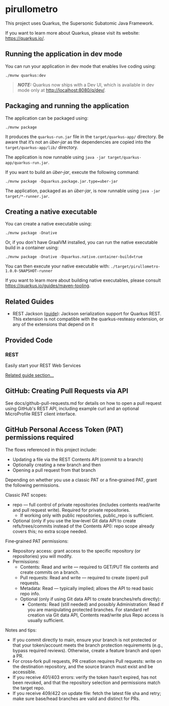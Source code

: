 # pirullometro

This project uses Quarkus, the Supersonic Subatomic Java Framework.

If you want to learn more about Quarkus, please visit its website: <https://quarkus.io/>.

## Running the application in dev mode

You can run your application in dev mode that enables live coding using:

```shell script
./mvnw quarkus:dev
```

> **_NOTE:_**  Quarkus now ships with a Dev UI, which is available in dev mode only at <http://localhost:8080/q/dev/>.

## Packaging and running the application

The application can be packaged using:

```shell script
./mvnw package
```

It produces the `quarkus-run.jar` file in the `target/quarkus-app/` directory.
Be aware that it’s not an _über-jar_ as the dependencies are copied into the `target/quarkus-app/lib/` directory.

The application is now runnable using `java -jar target/quarkus-app/quarkus-run.jar`.

If you want to build an _über-jar_, execute the following command:

```shell script
./mvnw package -Dquarkus.package.jar.type=uber-jar
```

The application, packaged as an _über-jar_, is now runnable using `java -jar target/*-runner.jar`.

## Creating a native executable

You can create a native executable using:

```shell script
./mvnw package -Dnative
```

Or, if you don't have GraalVM installed, you can run the native executable build in a container using:

```shell script
./mvnw package -Dnative -Dquarkus.native.container-build=true
```

You can then execute your native executable with: `./target/pirullometro-1.0.0-SNAPSHOT-runner`

If you want to learn more about building native executables, please consult <https://quarkus.io/guides/maven-tooling>.

## Related Guides

- REST Jackson ([guide](https://quarkus.io/guides/rest#json-serialisation)): Jackson serialization support for Quarkus REST. This extension is not compatible with the quarkus-resteasy extension, or any of the extensions that depend on it

## Provided Code

### REST

Easily start your REST Web Services

[Related guide section...](https://quarkus.io/guides/getting-started-reactive#reactive-jax-rs-resources)


## GitHub: Creating Pull Requests via API

See docs/github-pull-requests.md for details on how to open a pull request using GitHub's REST API, including example curl and an optional MicroProfile REST client interface.

## GitHub Personal Access Token (PAT) permissions required

The flows referenced in this project include:
- Updating a file via the REST Contents API (commit to a branch)
- Optionally creating a new branch and then
- Opening a pull request from that branch

Depending on whether you use a classic PAT or a fine‑grained PAT, grant the following permissions.

Classic PAT scopes:
- repo — full control of private repositories (includes contents read/write and pull request write). Required for private repositories.
  - If working only with public repositories, public_repo is sufficient.
- Optional (only if you use the low‑level Git data API to create refs/trees/commits instead of the Contents API): repo scope already covers this; no extra scope needed.

Fine‑grained PAT permissions:
- Repository access: grant access to the specific repository (or repositories) you will modify.
- Permissions:
  - Contents: Read and write — required to GET/PUT file contents and create commits on a branch.
  - Pull requests: Read and write — required to create (open) pull requests.
  - Metadata: Read — typically implied; allows the API to read basic repo info.
  - Optional (only if using Git data API to create branches/refs directly):
    - Contents: Read (still needed) and possibly Administration: Read if you are manipulating protected branches. For standard ref creation via Git data API, Contents read/write plus Repo access is usually sufficient.

Notes and tips:
- If you commit directly to main, ensure your branch is not protected or that your token/account meets the branch protection requirements (e.g., bypass required reviews). Otherwise, create a feature branch and open a PR.
- For cross‑fork pull requests, PR creation requires Pull requests: write on the destination repository, and the source branch must exist and be accessible.
- If you receive 401/403 errors: verify the token hasn’t expired, has not been revoked, and that the repository selection and permissions match the target repo.
- If you receive 409/422 on update file: fetch the latest file sha and retry; make sure base/head branches are valid and distinct for PRs.
